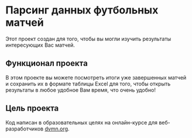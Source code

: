 # Парсинг данных футбольных матчей
Этот проект создан для того, чтобы вы могли изучить результаты интересующих Вас матчей.

## Функционал проекта
В этом проекте вы можете посмотреть итоги уже завершенных матчей и сохранить их в формате таблицы Excel для того, чтобы открыть результаты в любое удобное Вам время, что очень удобно!

## Цель проекта
Код написан в образовательных целях на онлайн-курсе для веб-разработчиков [dvmn.org](https://dvmn.org/).
